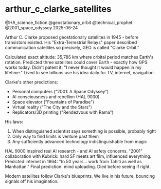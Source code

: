 # arthur_c_clarke_satellites
@HA_science_fiction @geostationary_orbit @technical_prophet @2001_space_odyssey
2025-06-24

Arthur C. Clarke proposed geostationary satellites in 1945 - before transistors existed.
His "Extra-Terrestrial Relays" paper described communication satellites so precisely, GEO is called "Clarke Orbit."

Calculated exact altitude: 35,786 km where orbital period matches Earth's rotation.
Predicted three satellites could cover Earth - exactly how GPS works today.
Didn't patent it: "I never thought it would happen in my lifetime."
Lived to see billions use his idea daily for TV, internet, navigation.

Clarke's other predictions:
- Personal computers ("2001: A Space Odyssey")
- AI consciousness and rebellion (HAL 9000)
- Space elevator ("Fountains of Paradise")
- Virtual reality ("The City and the Stars")
- Replicators/3D printing ("Rendezvous with Rama")

His laws:
1. When distinguished scientist says something is possible, probably right
2. Only way to find limits is venture past them
3. Any sufficiently advanced technology indistinguishable from magic

HAL 9000 inspired real AI research - and AI safety concerns.
"2001" collaboration with Kubrick: hard SF meets art film, influenced everything.
Predicted internet in 1964: "In 50 years... work from Tahiti as well as Manhattan."
Final prediction: mind uploading. Died before seeing if right.

Modern satellites follow Clarke's blueprints. We live in his future, bouncing signals off his imagination.